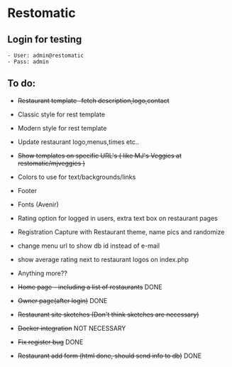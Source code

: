 # Restomatic

## Login for testing
    - User: admin@restomatic
    - Pass: admin

## To do:

- ~~Restaurant template -fetch description,logo,contact~~
- Classic style for rest template
- Modern style for rest template
- Update restaurant logo,menus,times etc..
- ~~Show templates on specific URL's  ( like MJ's Veggies at restomatic/mjveggies )~~
- Colors to use for text/backgrounds/links
- Footer
- Fonts (Avenir)
- Rating option for logged in users, extra text box on restaurant pages
- Registration Capture with Restaurant theme, name pics and randomize
- change menu url to show db id instead of e-mail
- show average rating next to restaurant logos on index.php

- Anything more??


- ~~Home page - including a list of restaurants~~ DONE
- ~~Owner page(after login)~~ DONE
- ~~Restaurant site sketches (Don't think sketches are necessary)~~
- ~~Docker integration~~ NOT NECESSARY
- ~~Fix register bug~~ DONE
 - ~~Restaurant add form (html done, should send info to db)~~ DONE
